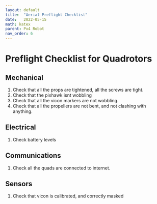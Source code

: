 ```yaml
---
layout: default
title:  "Aerial Preflight Checklist"
date:   2022-05-15
math: katex
parent: Px4 Robot
nav_order: 6
---
```


# Preflight Checklist for Quadrotors

## Mechanical

1. Check that all the props are tightened, all the screws are tight.
2. Check that the pixhawk isnt wobbling
3. Check that all the vicon markers are not wobbling. 
4. Check that all the propellers are not bent, and not clashing with anything.

## Electrical 

1. Check battery levels

## Communications
1. Check all the quads are connected to internet. 

## Sensors

1. Check that vicon is calibrated, and correctly masked

